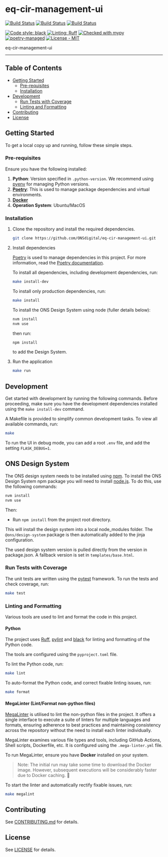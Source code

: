 # eq-cir-management-ui

[![Build Status](https://github.com/ONSdigital/eq-cir-management-ui/actions/workflows/ci.yml/badge.svg)](https://github.com/ONSdigital/eq-cir-management-ui/actions/workflows/ci.yml)
[![Build Status](https://github.com/ONSdigital/eq-cir-management-ui/actions/workflows/mega-linter.yml/badge.svg)](https://github.com/ONSdigital/eq-cir-management-ui/actions/workflows/mega-linter.yml)
[![Build Status](https://github.com/ONSdigital/eq-cir-management-ui/actions/workflows/codeql.yml/badge.svg)](https://github.com/ONSdigital/eq-cir-management-ui/actions/workflows/codeql.yml)

[![Code style: black](https://img.shields.io/badge/code%20style-black-000000.svg)](https://github.com/psf/black)
[![Linting: Ruff](https://img.shields.io/endpoint?url=https://raw.githubusercontent.com/charliermarsh/ruff/main/assets/badge/v2.json)](https://github.com/astral-sh/ruff)
[![Checked with mypy](https://www.mypy-lang.org/static/mypy_badge.svg)](https://mypy-lang.org/)
[![poetry-managed](https://img.shields.io/badge/poetry-managed-blue)](https://python-poetry.org/)
[![License - MIT](https://img.shields.io/badge/licence%20-MIT-1ac403.svg)](https://github.com/ONSdigital/eq-cir-management-ui/blob/main/LICENSE)

eq-cir-management-ui

---

## Table of Contents

[//]: # ":TODO: Enable link checking once https://github.com/tcort/markdown-link-check/issues/250 is resolved."

<!-- markdown-link-check-disable -->

- [Getting Started](#getting-started)
    - [Pre-requisites](#pre-requisites)
    - [Installation](#installation)
- [Development](#development)
    - [Run Tests with Coverage](#run-tests-with-coverage)
    - [Linting and Formatting](#linting-and-formatting)
- [Contributing](#contributing)
- [License](#license)
    <!-- markdown-link-check-enable -->

## Getting Started

To get a local copy up and running, follow these simple steps.

### Pre-requisites

Ensure you have the following installed:

1. **Python**: Version specified in `.python-version`. We recommend using [pyenv](https://github.com/pyenv/pyenv) for
   managing Python versions.
2. **[Poetry](https://python-poetry.org/)**: This is used to manage package dependencies and virtual
   environments.
3. **[Docker](https://docs.docker.com/engine/install/)**
4. **Operation System**: Ubuntu/MacOS

### Installation

1. Clone the repository and install the required dependencies.

    ```bash
    git clone https://github.com/ONSdigital/eq-cir-management-ui.git
    ```

2. Install dependencies

    [Poetry](https://python-poetry.org/) is used to manage dependencies in this project. For more information, read
    the [Poetry documentation](https://python-poetry.org/).

    To install all dependencies, including development dependencies, run:

    ```bash
    make install-dev
    ```

    To install only production dependencies, run:

    ```bash
    make install
    ```

    To install the ONS Design System using node (fuller details below):

    ```bash
    nvm install
    nvm use
    ```

    then run:

    ```bash
    npm install
    ```

    to add the Design System.

3. Run the application

    ```bash
    make run
    ```

## Development

Get started with development by running the following commands.
Before proceeding, make sure you have the development dependencies installed using the `make install-dev` command.

A Makefile is provided to simplify common development tasks. To view all available commands, run:

```bash
make
```

To run the UI in debug mode, you can add a root `.env` file, and add the setting `FLASK_DEBUG=1`.

## ONS Design System

The ONS design system needs to be installed using [npm](https://www.npmjs.com/).
To install the ONS Design System npm package you will need to install [node.js](https://nodejs.org/en/).
To do this, use the following commands:

```bash
nvm install
nvm use
```

Then:

- Run `npm install` from the project root directory.

This will install the design system into a local node_modules folder.
The `@ons/design-system` package is then automatically added to the jinja configuration.

The used design system version is pulled directly from the version in package.json.
A fallback version is set in `templates/base.html`.

### Run Tests with Coverage

The unit tests are written using the [pytest](https://docs.pytest.org/en/stable/) framework. To run the tests and check
coverage, run:

```bash
make test
```

### Linting and Formatting

Various tools are used to lint and format the code in this project.

#### Python

The project uses [Ruff](https://github.com/astral-sh/ruff), [pylint](https://pylint.pycqa.org/en/latest/index.html)
and [black](https://black.readthedocs.io/en/stable/) for linting and formatting of the Python code.

The tools are configured using the `pyproject.toml` file.

To lint the Python code, run:

```bash
make lint
```

To auto-format the Python code, and correct fixable linting issues, run:

```bash
make format
```

#### MegaLinter (Lint/Format non-python files)

[MegaLinter](https://github.com/oxsecurity/megalinter) is utilised to lint the non-python files in the project.
It offers a single interface to execute a suite of linters for multiple languages and formats, ensuring adherence to
best practices and maintaining consistency across the repository without the need to install each linter individually.

MegaLinter examines various file types and tools, including GitHub Actions, Shell scripts, Dockerfile, etc. It is
configured using the `.mega-linter.yml` file.

To run MegaLinter, ensure you have **Docker** installed on your system.

> Note: The initial run may take some time to download the Docker image. However, subsequent executions will be
> considerably faster due to Docker caching. :rocket:

To start the linter and automatically rectify fixable issues, run:

```bash
make megalint
```

## Contributing

See [CONTRIBUTING.md](CONTRIBUTING.md) for details.

## License

See [LICENSE](LICENSE) for details.

